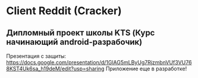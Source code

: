 # Client Reddit (Cracker) 
## Дипломный проект школы KTS (Курс начинающий android-разрабочик)
Презентация с защиты: https://docs.google.com/presentation/d/1GlAG5mLByUg7RjzmbnVUf3VU768KST4Uk6sa_h19deM/edit?usp=sharing
Приложение еще в разработке!
